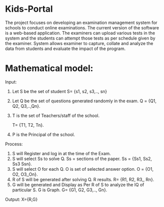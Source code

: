 # Kids-Portal
The project focuses on developing an examination management system for schools to conduct online examinations. The current version of the software is a web-based application. The examiners can upload various tests in the system and the students can attempt those tests as per schedule given by the examiner. System allows examiner to capture, collate and analyze the data from students and evaluate the impact of the program.

# Mathematical model:
Input: 
1. Let S be the set of student S= {s1, s2, s3,.., sn}

2.	Let Q be the set of questions generated randomly in the exam. Q = {Q1, Q2, Q3,..,Qn}.

3.	T is the set of Teachers/staff of the school.
 
    T= {T1, T2, Tn}.

4.	P is the Principal of the school.


Process:
1.	S will Register and log in at the time of the Exam.
2.	S will select Ss to solve Q. Ss = sections of the paper.
Ss = {Ss1, Ss2, Ss3 Ssn}.
3.	S will select O for each Q.
O is set of selected answer option. O = {O1, O2, O3,,On}.
4.	R of S will be generated after solving Q. R results.
R= {R1, R2, R3,, Rn}.
5.	G will be generated and Display as Per R of S to analyze the IQ of particular S. G is Graph.
G= {G1, G2, G3,.., Gn}.

Output:
X={R,G}

